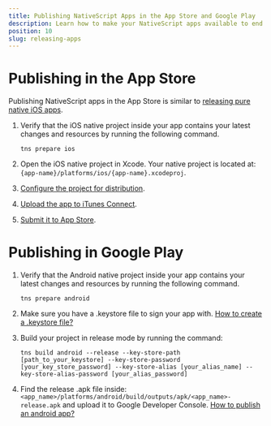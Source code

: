 ```yaml
---
title: Publishing NativeScript Apps in the App Store and Google Play
description: Learn how to make your NativeScript apps available to end users by publishing them in the App Store and Google Play.
position: 10
slug: releasing-apps
---
```


# Publishing in the App Store

Publishing NativeScript apps in the App Store is similar to [releasing pure native iOS apps](https://developer.apple.com/library/ios/documentation/IDEs/Conceptual/AppDistributionGuide/Introduction/Introduction.html).

 1. Verify that the iOS native project inside your app contains your latest changes and resources by running the following command.
 
     ```
     tns prepare ios
     ```
 2. Open the iOS native project in Xcode. Your native project is located at: `{app-name}/platforms/ios/{app-name}.xcodeproj`.
 3. [Configure the project for distribution](https://developer.apple.com/library/ios/documentation/IDEs/Conceptual/AppDistributionGuide/ConfiguringYourApp/ConfiguringYourApp.html).
 4. [Upload the app to iTunes Connect](https://developer.apple.com/library/ios/documentation/IDEs/Conceptual/AppDistributionGuide/UploadingYourApptoiTunesConnect/UploadingYourApptoiTunesConnect.html).
 5. [Submit it to App Store](https://developer.apple.com/library/ios/documentation/LanguagesUtilities/Conceptual/iTunesConnect_Guide/Chapters/SubmittingTheApp.html).

# Publishing in Google Play

 1. Verify that the Android native project inside your app contains your latest changes and resources by running the following command.
 
     ```
     tns prepare android
     ```
 3. Make sure you have a .keystore file to sign your app with. [How to create  a .keystore file?](http://developer.android.com/tools/publishing/app-signing.html#signing-manually)
 2. Build your project in release mode by running the command:
 
    ```
    tns build android --release --key-store-path [path_to_your_keystore] --key-store-password [your_key_store_password] --key-store-alias [your_alias_name] --key-store-alias-password [your_alias_password] 
    ```
 3. Find the release .apk file inside: `<app_name>/platforms/android/build/outputs/apk/<app_name>-release.apk` and upload it to Google Developer Console. [How to publish an android app?](http://developer.android.com/distribute/googleplay/start.html)